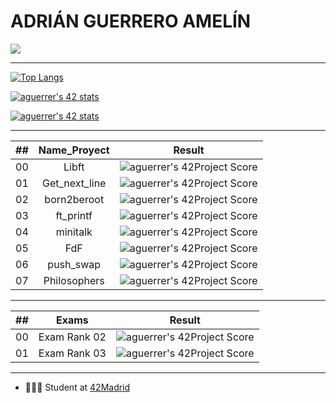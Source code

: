 # ADRIÁN GUERRERO AMELÍN

<a href="https://www.linkedin.com/in/adrian-guerrero-amelin/">
    <img src="https://img.shields.io/badge/LinkedIn-0077B5?style=for-the-badge&logo=linkedin&logoColor=white"/> 
    
---
  [![Top Langs](https://github-readme-stats.vercel.app/api/top-langs/?username=adrihamel&layout=compact&theme=nord&langs_count=10&hide=php)](https://github.com/anuraghazra/github-readme-stats)
  
  
  [![aguerrer's 42 stats](https://badge42.herokuapp.com/api/stats/aguerrer?cursus=C%20Piscine)](https://github.com/JaeSeoKim/badge42)

  [![aguerrer's 42 stats](https://badge42.herokuapp.com/api/stats/aguerrer?privacyEmail=true)](https://github.com/JaeSeoKim/badge42)

---
    
|  ##  |			Name_Proyect				| Result |
|:----:|:----------------:|:------:|
|  00  |Libft			  | ![aguerrer's 42Project Score](https://badge42.herokuapp.com/api/project/aguerrer/Libft)        |  
|  01  |Get_next_line     | ![aguerrer's 42Project Score](https://badge42.herokuapp.com/api/project/aguerrer/get_next_line)|
|  02  |born2beroot	      | ![aguerrer's 42Project Score](https://badge42.herokuapp.com/api/project/aguerrer/Born2beroot)  |
|  03  |ft_printf         | ![aguerrer's 42Project Score](https://badge42.herokuapp.com/api/project/aguerrer/ft_printf)    |
|  04  |minitalk          | ![aguerrer's 42Project Score](https://badge42.herokuapp.com/api/project/aguerrer/minitalk)     |
|  05  |FdF               | ![aguerrer's 42Project Score](https://badge42.herokuapp.com/api/project/aguerrer/FdF)          |
|  06  |push_swap         | ![aguerrer's 42Project Score](https://badge42.herokuapp.com/api/project/aguerrer/push_swap)    |
|  07  |Philosophers      | ![aguerrer's 42Project Score](https://badge42.herokuapp.com/api/project/aguerrer/Philosophers) |
    

---
    
|  ##  |			Exams				| Result |
|:----:|:----------------:|:------:|
|  00  |Exam Rank 02      | ![aguerrer's 42Project Score](https://badge42.herokuapp.com/api/project/aguerrer/ft_printf)    |
|  01  |Exam Rank 03      | ![aguerrer's 42Project Score](https://badge42.herokuapp.com/api/project/aguerrer/ft_printf)    |


---
    
  
  * 👨🏼‍🎓 Student at [42Madrid](https://42madrid.com/)
